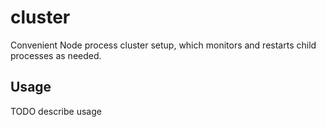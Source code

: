 cluster
===

Convenient Node process cluster setup, which monitors and restarts child
processes as needed.

Usage
---

TODO describe usage

